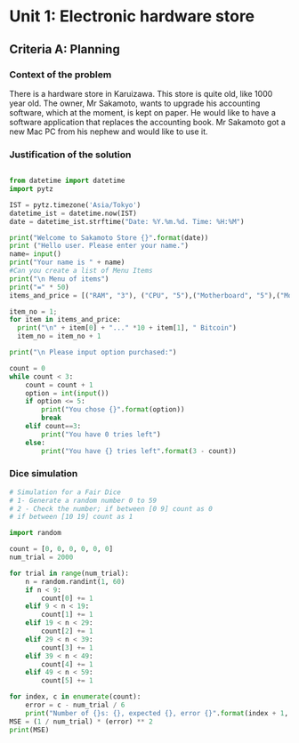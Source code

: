 # Unit 1: Electronic hardware store 

## Criteria A: Planning 

### Context of the problem 
There is a hardware store in Karuizawa. This store is quite old, like 1000 year old. The owner, Mr Sakamoto, wants to upgrade his accounting software, which at the moment, is kept on paper. He would like to have a software application that replaces the accounting book. Mr Sakamoto got a new Mac PC from his nephew and would  like to use it. 

### Justification of the solution 
```.py 

from datetime import datetime
import pytz 

IST = pytz.timezone('Asia/Tokyo')
datetime_ist = datetime.now(IST)
date = datetime_ist.strftime("Date: %Y.%m.%d. Time: %H:%M")

print("Welcome to Sakamoto Store {}".format(date))
print ("Hello user. Please enter your name.")
name= input()
print("Your name is " + name)
#Can you create a list of Menu Items 
print("\n Menu of items") 
print("=" * 50)
items_and_price = [("RAM", "3"), ("CPU", "5"),("Motherboard", "5"),("Motherboard","5"),("GPU", "8")]

item_no = 1;  
for item in items_and_price: 
  print("\n" + item[0] + "..." *10 + item[1], " Bitcoin")
  item_no = item_no + 1

print("\n Please input option purchased:")

count = 0 
while count < 3:
    count = count + 1
    option = int(input())
    if option <= 5:
        print("You chose {}".format(option))
        break
    elif count==3:
        print("You have 0 tries left")
    else:
        print("You have {} tries left".format(3 - count))

```
### Dice simulation 
```.py
# Simulation for a Fair Dice
# 1- Generate a random number 0 to 59
# 2 - Check the number; if between [0 9] count as 0
# if between [10 19] count as 1

import random

count = [0, 0, 0, 0, 0, 0]
num_trial = 2000

for trial in range(num_trial):
    n = random.randint(1, 60)
    if n < 9:
        count[0] += 1
    elif 9 < n < 19:
        count[1] += 1
    elif 19 < n < 29:
        count[2] += 1
    elif 29 < n < 39:
        count[3] += 1
    elif 39 < n < 49:
        count[4] += 1
    elif 49 < n < 59:
        count[5] += 1

for index, c in enumerate(count):
    error = c - num_trial / 6
    print("Number of {}s: {}, expected {}, error {}".format(index + 1, c, num_trial / 6, error))
MSE = (1 / num_trial) * (error) ** 2
print(MSE)
```

